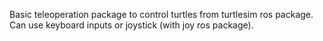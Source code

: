 Basic teleoperation package to control turtles from turtlesim ros package.
Can use keyboard inputs or joystick (with joy ros package).
